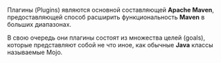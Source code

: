 
Плагины (Plugins) являются основной составляющей **Apache Maven**, предоставляющей
способ расширить функциональность **Maven** в больших диапазонах.

В свою очередь они плагины состоят из множества целей (goals), которые 
представляют собой не что иное, как обычные **Java** классы называемые Mojo.